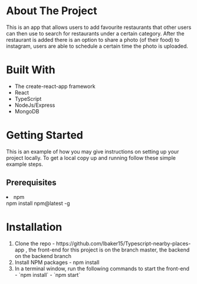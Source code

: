 
<h1>About The Project</h1>
<p>This is an app that allows users to add favourite restaurants that other users can then use to search for restaurants under a certain category.  After the restaurant is added there is an option to share a photo (of their food) to instagram, users are able to schedule a certain time the photo is uploaded.
</p>

<h1>Built With</h1>
<ul>
<li>The create-react-app framework</li>
<li>React</li>
<li>TypeScript</li>
<li>NodeJs/Express</li>
<li>MongoDB</li>
</ul>

<h1>Getting Started</h1>
This is an example of how you may give instructions on setting up your project locally. To get a local copy up and running follow these simple example steps.
<h2>Prerequisites</h3>
<li>npm</li>
npm install npm@latest -g

<h1>Installation</h1>
<ol>
<li>Clone the repo - https://github.com/lbaker15/Typescript-nearby-places-app , the front-end for this project is on the branch master, the backend on the backend branch</li>
<li>Install NPM packages - npm install</li>
<li>In a terminal window, run the following commands to start the front-end
    - `npm install`
    - `npm start`</li>
</ol>



